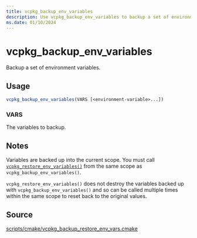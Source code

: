 ```yaml
---
title: vcpkg_backup_env_variables
description: Use vcpkg_backup_env_variables to backup a set of environment variables.
ms.date: 01/10/2024
---
```

# vcpkg_backup_env_variables

Backup a set of environment variables.

## Usage

```cmake
vcpkg_backup_env_variables(VARS [<environment-variable>...])
```

### VARS

The variables to backup.

## Notes

Variables are backed up into the current scope. You must call [`vcpkg_restore_env_variables()`](vcpkg_restore_env_variables.md) from the same scope as `vcpkg_backup_env_variables()`.

`vcpkg_restore_env_variables()` does not destroy the variables backed up with `vcpkg_backup_env_variables()` and so can be called multiple times within the same scope to reset back to the original values.

## Source

[scripts/cmake/vcpkg\_backup\_restore\_env\_vars.cmake](https://github.com/Microsoft/vcpkg/blob/master/scripts/cmake/vcpkg_backup_restore_env_vars.cmake)
